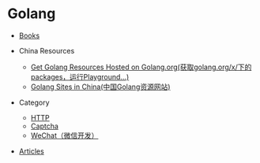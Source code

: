 # Golang 

* [Books](books/README.md)

* China Resources
  * [Get Golang Resources Hosted on Golang.org(获取golang.org/x/下的packages，运行Playground...)](china/fanqiang/README.md)
  * [Golang Sites in China(中国Golang资源网站)](china/sites/README.md)

* Category
  * [HTTP](http/README.md)
  * [Captcha](captcha/README.md)
  * [WeChat（微信开发）](wechat/README.md)

* [Articles](articles/README.md)

